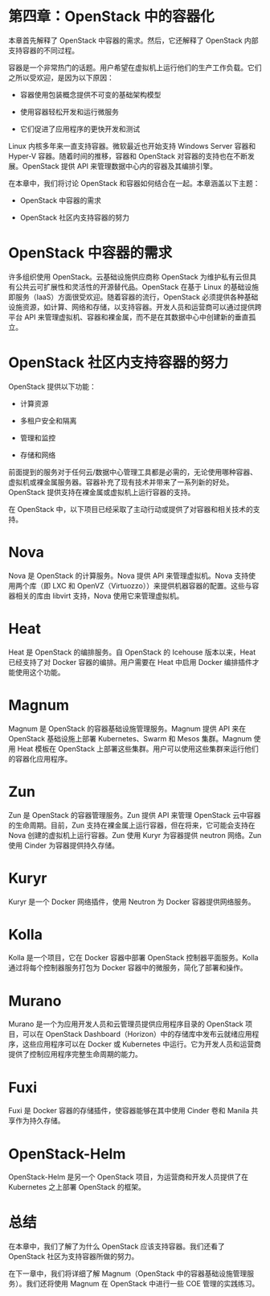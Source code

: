 # 第四章：OpenStack 中的容器化

本章首先解释了 OpenStack 中容器的需求。然后，它还解释了 OpenStack 内部支持容器的不同过程。

容器是一个非常热门的话题。用户希望在虚拟机上运行他们的生产工作负载。它们之所以受欢迎，是因为以下原因：

+   容器使用包装概念提供不可变的基础架构模型

+   使用容器轻松开发和运行微服务

+   它们促进了应用程序的更快开发和测试

Linux 内核多年来一直支持容器。微软最近也开始支持 Windows Server 容器和 Hyper-V 容器。随着时间的推移，容器和 OpenStack 对容器的支持也在不断发展。OpenStack 提供 API 来管理数据中心内的容器及其编排引擎。

在本章中，我们将讨论 OpenStack 和容器如何结合在一起。本章涵盖以下主题：

+   OpenStack 中容器的需求

+   OpenStack 社区内支持容器的努力

# OpenStack 中容器的需求

许多组织使用 OpenStack。云基础设施供应商称 OpenStack 为维护私有云但具有公共云可扩展性和灵活性的开源替代品。OpenStack 在基于 Linux 的基础设施即服务（IaaS）方面很受欢迎。随着容器的流行，OpenStack 必须提供各种基础设施资源，如计算、网络和存储，以支持容器。开发人员和运营商可以通过提供跨平台 API 来管理虚拟机、容器和裸金属，而不是在其数据中心中创建新的垂直孤立。

# OpenStack 社区内支持容器的努力

OpenStack 提供以下功能：

+   计算资源

+   多租户安全和隔离

+   管理和监控

+   存储和网络

前面提到的服务对于任何云/数据中心管理工具都是必需的，无论使用哪种容器、虚拟机或裸金属服务器。容器补充了现有技术并带来了一系列新的好处。OpenStack 提供支持在裸金属或虚拟机上运行容器的支持。

在 OpenStack 中，以下项目已经采取了主动行动或提供了对容器和相关技术的支持。

# Nova

Nova 是 OpenStack 的计算服务。Nova 提供 API 来管理虚拟机。Nova 支持使用两个库（即 LXC 和 OpenVZ（Virtuozzo））来提供机器容器的配置。这些与容器相关的库由 libvirt 支持，Nova 使用它来管理虚拟机。

# Heat

Heat 是 OpenStack 的编排服务。自 OpenStack 的 Icehouse 版本以来，Heat 已经支持了对 Docker 容器的编排。用户需要在 Heat 中启用 Docker 编排插件才能使用这个功能。

# Magnum

Magnum 是 OpenStack 的容器基础设施管理服务。Magnum 提供 API 来在 OpenStack 基础设施上部署 Kubernetes、Swarm 和 Mesos 集群。Magnum 使用 Heat 模板在 OpenStack 上部署这些集群。用户可以使用这些集群来运行他们的容器化应用程序。

# Zun

Zun 是 OpenStack 的容器管理服务。Zun 提供 API 来管理 OpenStack 云中容器的生命周期。目前，Zun 支持在裸金属上运行容器，但在将来，它可能会支持在 Nova 创建的虚拟机上运行容器。Zun 使用 Kuryr 为容器提供 neutron 网络。Zun 使用 Cinder 为容器提供持久存储。

# Kuryr

Kuryr 是一个 Docker 网络插件，使用 Neutron 为 Docker 容器提供网络服务。

# Kolla

Kolla 是一个项目，它在 Docker 容器中部署 OpenStack 控制器平面服务。Kolla 通过将每个控制器服务打包为 Docker 容器中的微服务，简化了部署和操作。

# Murano

Murano 是一个为应用开发人员和云管理员提供应用程序目录的 OpenStack 项目，可以在 OpenStack Dashboard（Horizon）中的存储库中发布云就绪应用程序，这些应用程序可以在 Docker 或 Kubernetes 中运行。它为开发人员和运营商提供了控制应用程序完整生命周期的能力。

# Fuxi

Fuxi 是 Docker 容器的存储插件，使容器能够在其中使用 Cinder 卷和 Manila 共享作为持久存储。

# OpenStack-Helm

OpenStack-Helm 是另一个 OpenStack 项目，为运营商和开发人员提供了在 Kubernetes 之上部署 OpenStack 的框架。

# 总结

在本章中，我们了解了为什么 OpenStack 应该支持容器。我们还看了 OpenStack 社区为支持容器所做的努力。

在下一章中，我们将详细了解 Magnum（OpenStack 中的容器基础设施管理服务）。我们还将使用 Magnum 在 OpenStack 中进行一些 COE 管理的实践练习。
